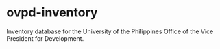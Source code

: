 # ovpd-inventory

Inventory database for the University of the Philippines Office of the Vice President for Development.